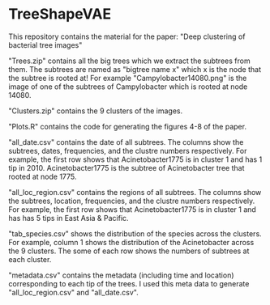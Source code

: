 # TreeShapeVAE
This repository contains the material for the paper: "Deep clustering of bacterial tree images"

"Trees.zip" contains all the big trees which we extract the subtrees from them. The subtrees are named as "bigtree name x" which x is the node that the subtree is rooted at! For example "Campylobacter14080.png" is the image of one of the subtrees of Campylobacter which is rooted at node 14080.

"Clusters.zip" contains the 9 clusters of the images.

"Plots.R" contains the code for generating the figures 4-8 of the paper.

"all_date.csv" contains the date of all subtrees.
  The columns show the subtrees, dates, frequencies, and the clustre numbers respectively. For example, the first row shows that Acinetobacter1775 is in cluster 1 and has 1 tip in 2010. Acinetobacter1775 is the subtree of Acinetobacter tree that rooted at node 1775.
  
"all_loc_region.csv" contains the regions of all subtrees.
  The columns show the subtrees, location, frequencies, and the clustre numbers respectively. For example, the first row shows that Acinetobacter1775 is in cluster 1 and has has 5 tips in East Asia & Pacific. 

"tab_species.csv" shows the distribution of the species across the clusters. For example, column 1 shows the distribution of the Acinetobacter across the 9 clusters. The some of each row shows the numbers of subtrees at each cluster.

"metadata.csv" contains the metadata (including time and location) corresponding to each tip of the trees. I used this meta data to generate "all_loc_region.csv" and "all_date.csv".
